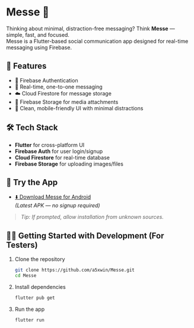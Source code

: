 # Messe 📲

Thinking about minimal, distraction-free messaging? Think **Messe** — simple, fast, and focused.  
Messe is a Flutter-based social communication app designed for real-time messaging using Firebase.

## 🚀 Features
- 🔐 Firebase Authentication
- 💬 Real-time, one-to-one messaging
- ☁️ Cloud Firestore for message storage
- 📁 Firebase Storage for media attachments
- 📱 Clean, mobile-friendly UI with minimal distractions

## 🛠️ Tech Stack
- **Flutter** for cross-platform UI
- **Firebase Auth** for user login/signup
- **Cloud Firestore** for real-time database
- **Firebase Storage** for uploading images/files

## 📱 Try the App

- [⬇️ Download Messe for Android](https://github.com/a5xwin/Messe/releases/latest/download/app-release.apk)  
  *(Latest APK — no signup required)*

> _Tip: If prompted, allow installation from unknown sources._


## 🧑‍💻 Getting Started with Development (For Testers)

1. Clone the repository  
   ```bash
   git clone https://github.com/a5xwin/Messe.git
   cd Messe

2. Install dependencies
    ```bash
    flutter pub get

3. Run the app
    ```bash
    flutter run


